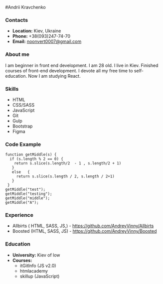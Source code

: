 #Andrii Kravchenko
### Contacts
* __Location:__ Kiev, Ukraine
* __Phone:__ +38(093)247-74-70
* __Email:__ noonvert0007@gmail.com
### About me
I am beginner in front end development. I am 28 old. I live in Kiev. Finished courses of front-end development. I devote all my free time to self-education. Now I am studying React.
### Skills
- HTML
- CSS/SASS
- JavaScript
- Git
- Gulp
- Bootstrap
- Figma
### Code Example
```
function getMiddle(s) {
  if (s.length % 2 == 0) {
    return s.slice(s.length/2  - 1 , s.length/2 + 1)
   }
   else   {
     return s.slice(s.length / 2, s.length / 2+1)
   }
 }
getMiddle("test");
getMiddle("testing");
getMiddle("middle");
getMiddle("A");
```
### Experience
- Allbirts (  HTML, SASS, JS,) - https://github.com/AndreyVinny/Allbirts
- Boosted (HTML, SASS, JS) - https://github.com/AndreyVinny/Boosted
### Education
- __University:__ Kiev of low
- __Courses:__
  - itGitInfo (JS v2.0)
  - htmlacademy
  - skillup (JavaScript)
